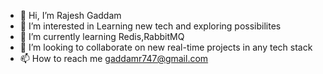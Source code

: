 - 👋 Hi, I’m Rajesh Gaddam
- 👀 I’m interested in Learning new tech and exploring possibilites 
- 🌱 I’m currently learning Redis,RabbitMQ
- 💞️ I’m looking to collaborate on new real-time projects in any tech stack
- 📫 How to reach me gaddamr747@gmail.com

<!---
rajesh-gaddam-07/rajesh-gaddam-07 is a ✨ special ✨ repository because its `README.md` (this file) appears on your GitHub profile.
You can click the Preview link to take a look at your changes.
--->
